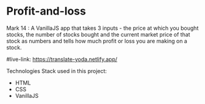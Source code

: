 # Profit-and-loss

Mark 14 : A VanillaJS app that takes 3 inputs - the price at which you bought stocks, the number of stocks bought and the current market price of that stock as numbers and tells how much profit or loss you are making on a stock. 

#live-link:
https://translate-yoda.netlify.app/

Technologies Stack used in this project:

  * HTML
  * CSS
  * VanillaJS

